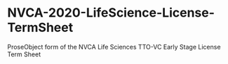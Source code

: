 # NVCA-2020-LifeScience-License-TermSheet
ProseObject form of the NVCA Life Sciences TTO-VC Early Stage License Term Sheet
